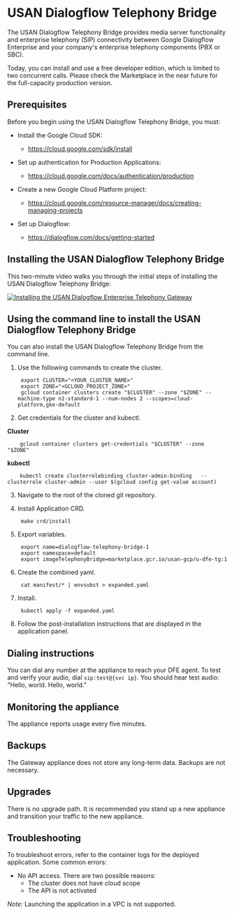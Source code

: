 # USAN Dialogflow Telephony Bridge

The USAN Dialogflow Telephony Bridge provides media server functionality and enterprise telephony (SIP) connectivity between Google Dialogflow Enterprise and your company's enterprise telephony components (PBX or SBC).

Today, you can install and use a free developer edition, which is limited to two concurrent calls. Please check the Marketplace in the near future for the full-capacity production version.

## Prerequisites
Before you begin using the USAN Dialogflow Telephony Bridge, you must:

* Install the Google Cloud SDK:
  * https://cloud.google.com/sdk/install


* Set up authentication for Production Applications:
  * https://cloud.google.com/docs/authentication/production


* Create a new Google Cloud Platform project:
  * https://cloud.google.com/resource-manager/docs/creating-managing-projects


* Set up Dialogflow:
  * https://dialogflow.com/docs/getting-started

## Installing the USAN Dialogflow Telephony Bridge
This two-minute video walks you through the initial steps of installing the USAN Dialogflow Telephony Bridge:

[![Installing the USAN Dialogflow Enterprise Telephony Gateway](https://i.imgur.com/6jP9ahA.jpg)](http://www.youtube.com/watch?v=Z--sN2gD9ng "Installing the USAN Dialogflow Enterprise Telephony Gateway")

## Using the command line to install the USAN Dialogflow Telephony Bridge
You can also install the USAN Dialogflow Telephony Bridge from the command line.

1. Use the following commands to create the cluster.

        export CLUSTER="<YOUR_CLUSTER_NAME>"
        export ZONE="<GCLOUD_PROJECT_ZONE>"
        gcloud container clusters create "$CLUSTER" --zone "$ZONE" --machine-type n1-standard-1 --num-nodes 2 --scopes=cloud-platform,gke-default


2. Get credentials for the cluster and kubectl.

**Cluster**

        gcloud container clusters get-credentials "$CLUSTER" --zone "$ZONE"

**kubectl**

        kubectl create clusterrolebinding cluster-admin-binding   --clusterrole cluster-admin --user $(gcloud config get-value account)

3. Navigate to the root of the cloned git repository.

4. Install Application CRD.

        make crd/install

5. Export variables.

        export name=dialogflow-telephony-bridge-1
        export namespace=default
        export imageTelephonyBridge=marketplace.gcr.io/usan-gcp/u-dfe-tg:1


6. Create the combined yaml.

        cat manifest/* | envsubst > expanded.yaml

7. Install.

        kubectl apply -f expanded.yaml

8. Follow the post-installation instructions that are displayed in the application panel.


## Dialing instructions

You can dial any number at the appliance to reach your DFE agent. To test and verify your audio, dial `sip:test@{svc ip}`.
You should hear test audio: "Hello, world. Hello, world."

## Monitoring the appliance
The appliance reports usage every five minutes.

## Backups
The Gateway appliance does not store any long-term data. Backups are not necessary.

## Upgrades
There is no upgrade path. It is recommended you stand up a new appliance and transition your traffic to the new appliance.

## Troubleshooting

To troubleshoot errors, refer to the container logs for the deployed application. Some common errors:

- No API access. There are two possible reasons:
  - The cluster does not have cloud scope
  - The API is not activated

_Note:_ Launching the application in a VPC is not supported.
